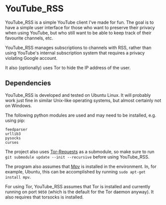 # YouTube_RSS

YouTube\_RSS is a simple YouTube client I've made for fun. The goal is to have a simple
user interface for those who want to preserve their privacy when using YouTube, but who
still want to be able to keep track of their favourite channels, etc.

YouTube\_RSS manages subscriptions to channels with RSS, rather than using YouTube's
internal subscription system that requires a privacy violating Google account.

It also (optionally) uses Tor to hide the IP address of the user.

## Dependencies

YouTube\_RSS is developed and tested on Ubuntu Linux. It will probably work just fine in
similar Unix-like operating systems, but almost certainly not on Windows.

The following python modules are used and may need to be installed, e.g. using pip:
```
feedparser
urllib3
pysocks
curses
```
The project also uses [Tor-Requests](https://github.com/SimonDaNinja/tor_requests/tree/db191029791e12a73d02f6533f17371fea6aeed1)
as a submodule, so make sure to run `git submodule update --init --recursive`
before using YouTube\_RSS.

The program also assumes that [Mpv](https://github.com/mpv-player/mpv) is
installed in the environment. In, for example, Ubuntu, this can be accomplished
by running `sudo apt-get install mpv`.

For using Tor, YouTube\_RSS assumes that Tor is installed and currently running
on port `9050` (which is the default for the Tor daemon anyway). It also requires that
torsocks is installed.
